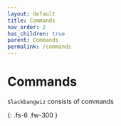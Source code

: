 ```yaml
---
layout: default
title: Commands
nav_order: 2
has_children: true
parent: Commands
permalink: /commands
---
```


# Commands

`Slackbangwiz` consists of commands 

{: .fs-6 .fw-300 }
